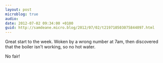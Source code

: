 ```yaml
---
layout: post
microblog: true
audio: 
date: 2012-07-02 09:34:00 +0100
guid: http://samdeane.micro.blog/2012/07/02/t219710503075844097.html
---
```

Great start to the week. Woken by a wrong number at 7am, then discovered that the boiler isn't working, so no hot water.

No fair!
